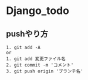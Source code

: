 # Django_todo
## pushやり方
```
1. git add -A
or 
1. git add 変更ファイル名
2. git commit -m 'コメント'
3. git push origin 'ブランチ名'
```